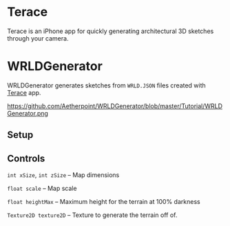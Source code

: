 # Terace
Terace is an iPhone app for quickly generating architectural 3D sketches through your camera. 

# WRLDGenerator
WRLDGenerator generates sketches from `WRLD.JSON` files created with [Terace](https://apps.apple.com/us/app/terace/id1492035680?ls=1) app.

https://github.com/Aetherpoint/WRLDGenerator/blob/master/Tutorial/WRLDGenerator.png

## Setup


## Controls
`int xSize`, `int zSize` – Map dimensions

`float scale` – Map scale

`float heightMax` – Maximum height for the terrain at 100% darkness

`Texture2D texture2D` – Texture to generate the terrain off of.



